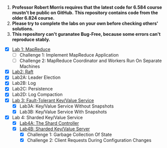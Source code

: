 
1. **Professor Robert Morris requires that the latest  code for 6.584 course mustn't be public on  GitHub.**
**This repository contains code from the older 6.824 course.**
2. **Please try to complete the labs on your own before checking others' solutions.**
3. **This repository can't guranatee Bug-Free, because some errors can't reproduce stably.**

- [x] [Lab 1: MapReduce](https://github.com/suisbuds/shardRaft/blob/main/img/Lab1.png)
  - [ ] Challenge 1: Implement MapReduce Application
  - [ ] Challenge 2: MapReduce Coordinator and Workers Run On Separate Machines
- [x]  [Lab2: Raft](https://github.com/suisbuds/shardRaft/blob/main/img/Lab2.png)
  - [x] Lab2A: Leader Election
  - [x] Lab2B: Log
  - [x] Lab2C: Persistence
  - [x] Lab2D: Log Compaction
- [x] [Lab 3: Fault-Tolerant Key/Value Service](https://github.com/suisbuds/shardRaft/blob/main/img/Lab3.png)
  - [x] Lab3A: Key/Value Service Without Snapshots
  - [x] Lab3B: Key/Value Service With Snapshots 
- [x] Lab 4: Sharded Key/Value Service 
  - [x] [Lab4A: The Shard Controller](https://github.com/suisbuds/shardRaft/blob/main/img/Lab4A.png)
  - [x] [Lab4B: Sharded Key/Value Server](https://github.com/suisbuds/shardRaft/blob/main/img/Lab4B.png)
    - [x] Challenge 1: Garbage Collection Of State
    - [x] Challenge 2: Client Requests During Configuration Changes
